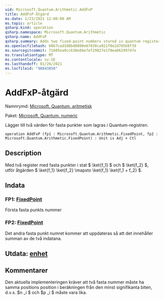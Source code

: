 ```yaml
---
uid: Microsoft.Quantum.Arithmetic.AddFxP
title: AddFxP-åtgärd
ms.date: 1/23/2021 12:00:00 AM
ms.topic: article
qsharp.kind: operation
qsharp.namespace: Microsoft.Quantum.Arithmetic
qsharp.name: AddFxP
qsharp.summary: Adds two fixed-point numbers stored in quantum registers.
ms.openlocfilehash: 60b7cad3d0bd8800e67830ca921f8e2d705b8f39
ms.sourcegitcommit: 71605ea9cc630e84e7ef29027e1f0ea06299747e
ms.translationtype: MT
ms.contentlocale: sv-SE
ms.lasthandoff: 01/26/2021
ms.locfileid: "98843858"
---
```

# <a name="addfxp-operation"></a>AddFxP-åtgärd

Namnrymd: [Microsoft. Quantum. aritmetisk](xref:Microsoft.Quantum.Arithmetic)

Paket: [Microsoft. Quantum. numeric](https://nuget.org/packages/Microsoft.Quantum.Numerics)


Lägger till två värden för fasta punkter som lagras i Quantum-registren.

```qsharp
operation AddFxP (fp1 : Microsoft.Quantum.Arithmetic.FixedPoint, fp2 : Microsoft.Quantum.Arithmetic.FixedPoint) : Unit is Adj + Ctl
```


## <a name="description"></a>Description

Med två register med fasta punkter i stat $ \ket{f_1} $ och $ \ket{f_2} $, utför åtgärden $ \ket{f_1} \ket{f_2} \mapsto \ket{f_1} \ket{f_1 + f_2} $.

## <a name="input"></a>Indata

### <a name="fp1--fixedpoint"></a>FP1: [FixedPoint](xref:Microsoft.Quantum.Arithmetic.FixedPoint)

Första fasta punkts nummer


### <a name="fp2--fixedpoint"></a>FP2: [FixedPoint](xref:Microsoft.Quantum.Arithmetic.FixedPoint)

Det andra fasta punkt numret kommer att uppdateras så att det innehåller summan av de två indatana.



## <a name="output--unit"></a>Utdata: [enhet](xref:microsoft.quantum.lang-ref.unit)



## <a name="remarks"></a>Kommentarer

Den aktuella implementeringen kräver att två fasta nummer måste ha samma positions position i beräkningen från den minst signifikanta biten, d.v.s. $n _i $ och $p _i $ måste vara lika.